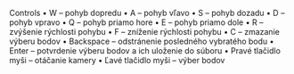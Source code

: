 Controls
•	W – pohyb dopredu
•	A – pohyb vľavo
•	S – pohyb dozadu
•	D – pohyb vpravo
•	Q – pohyb priamo hore
•	E – pohyb priamo dole
•	R – zvýšenie rýchlosti pohybu
•	F – zníženie rýchlosti pohybu
•	C – zmazanie výberu bodov
•	Backspace – odstránenie posledného vybratého bodu
•	Enter – potvrdenie výberu bodov a ich uloženie do súboru
•	Pravé tlačidlo myši – otáčanie kamery
•	Ľavé tlačidlo myši – výber bodov 
